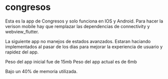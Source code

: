 # congresos

Esta es la app de Congresos y solo funciona en IOS y Android. Para hacer la verison mobile hay que remplazar las dependencias de connectivity y webview_flutter.

La siguiente app no manejos de estados avanzados. Estaran haciando implementados al pasar de los dias para mejorar la experiencia de usuario y rapidez del app.

Peso del app inicial fue de 15mb
Peso del app actual es de 6mb

Bajo un 40% de memoria utilizada. 
